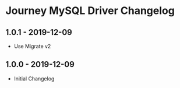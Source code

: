 # Journey MySQL Driver Changelog

## 1.0.1 - 2019-12-09

* Use Migrate v2

## 1.0.0 - 2019-12-09

* Initial Changelog
